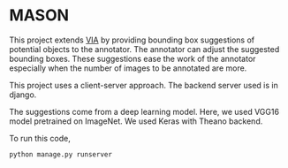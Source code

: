 # MASON

This project extends [VIA](http://www.robots.ox.ac.uk/~vgg/software/via/) by providing bounding box suggestions of potential objects to the annotator. The annotator can adjust the suggested bounding boxes. These suggestions ease the work of the annotator especially when the number of images to be annotated are more.

This project uses a client-server approach. The backend server used is in django. 

The suggestions come from a deep learning model. Here, we used VGG16 model pretrained on ImageNet. We used Keras with Theano backend.

To run this code, 
```python
python manage.py runserver
```
